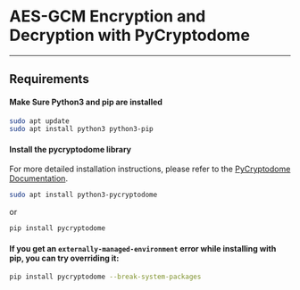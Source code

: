 
# AES-GCM Encryption and Decryption with PyCryptodome
---

## Requirements

#### **Make Sure Python3 and pip are installed**
   ```bash
   sudo apt update
   sudo apt install python3 python3-pip
   ```
   
#### **Install the pycryptodome library**

For more detailed installation instructions, please refer to the [PyCryptodome Documentation](https://www.pycryptodome.org/src/installation).

```bash
sudo apt install python3-pycryptodome
```
or
```bash
pip install pycryptodome
```
#### **If you get an `externally-managed-environment` error while installing with pip, you can try overriding it:**
```bash
pip install pycryptodome --break-system-packages
```
